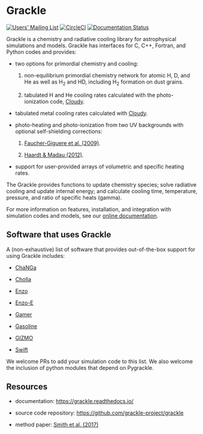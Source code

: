 # Grackle

[![Users' Mailing List](https://img.shields.io/badge/Users-List-lightgrey.svg)](https://groups.google.com/forum/#!forum/grackle-cooling-users)
[![CircleCI](https://circleci.com/gh/grackle-project/grackle/tree/main.svg?style=svg)](https://circleci.com/gh/grackle-project/grackle/tree/main)
[![Documentation Status](https://readthedocs.org/projects/grackle/badge/?version=latest)](https://grackle.readthedocs.io/en/latest/?badge=latest)

Grackle is a chemistry and radiative cooling library for astrophysical
simulations and models.  Grackle has interfaces for C, C++, Fortran, and
Python codes and provides:

- two options for primordial chemistry and cooling:

   1. non-equilibrium primordial chemistry network for atomic H, D, and He
   as well as H<sub>2</sub> and HD, including H<sub>2</sub> formation on dust grains.

   2. tabulated H and He cooling rates calculated with the photo-ionization
      code, [Cloudy](http://nublado.org).

- tabulated metal cooling rates calculated with [Cloudy](http://nublado.org).

- photo-heating and photo-ionization from two UV backgrounds with optional
  self-shielding corrections:

   1. [Faucher-Giguere et al. (2009)](http://adsabs.harvard.edu/abs/2009ApJ...703.1416F).

   2. [Haardt & Madau (2012)](http://adsabs.harvard.edu/abs/2012ApJ...746..125H).

- support for user-provided arrays of volumetric and specific heating rates.

The Grackle provides functions to update chemistry species; solve radiative
cooling and update internal energy; and calculate cooling time, temperature,
pressure, and ratio of specific heats (gamma).

For more information on features, installation, and integration with simulation
codes and models, see our [online documentation](https://grackle.readthedocs.io/).

## Software that uses Grackle

A (non-exhaustive) list of software that provides out-of-the-box support for using Grackle includes:

- [ChaNGa](https://github.com/N-BodyShop/changa)

- [Cholla](https://github.com/cholla-hydro/cholla)

- [Enzo](https://enzo-project.org/)

- [Enzo-E](https://enzo-e.readthedocs.io/en/latest/)

- [Gamer](https://github.com/gamer-project/gamer)

- [Gasoline](https://github.com/N-BodyShop/gasoline)

- [GIZMO](http://www.tapir.caltech.edu/~phopkins/Site/GIZMO.html)

- [Swift](https://github.com/SWIFTSIM/SWIFT)

We welcome PRs to add your simulation code to this list. We also welcome the inclusion of python modules that depend on Pygrackle.

## Resources

- documentation: https://grackle.readthedocs.io/

- source code repository: https://github.com/grackle-project/grackle

- method paper: [Smith et al. (2017)](http://adsabs.harvard.edu/abs/2017MNRAS.466.2217S)
